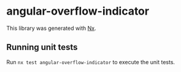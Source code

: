 # angular-overflow-indicator

This library was generated with [Nx](https://nx.dev).

## Running unit tests

Run `nx test angular-overflow-indicator` to execute the unit tests.
